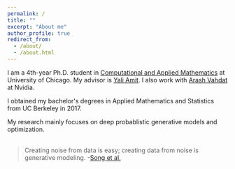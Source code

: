 ```yaml
---
permalink: /
title: ""
excerpt: "About me"
author_profile: true
redirect_from: 
  - /about/
  - /about.html
---
```


I am a 4th-year Ph.D. student in [Computational and Applied Mathematics](https://cam.uchicago.edu) at University of Chicago. My advisor is [Yali Amit](https://galton.uchicago.edu/~amit/). I also work with [Arash Vahdat](http://latentspace.cc/arash_vahdat/) at Nvidia. <br>

I obtained my bachelor's degrees in Applied Mathematics and Statistics from UC Berkeley in 2017. <br>

My research mainly focuses on deep probablistic generative models and optimization. <br>
<br>
> Creating noise from data is easy; creating data from noise is generative modeling. 
> -[Song et al.](https://arxiv.org/abs/2011.13456)<br>
<br>
<script type="text/javascript" id="clustrmaps" src="//cdn.clustrmaps.com/map_v2.js?cl=cfcc1a&w=200&t=n&d=ffZP6CS3p2vRaTDWgW38KUwD3M_vOJzp71Prq5nfOTg&co=2e95df"></script>

